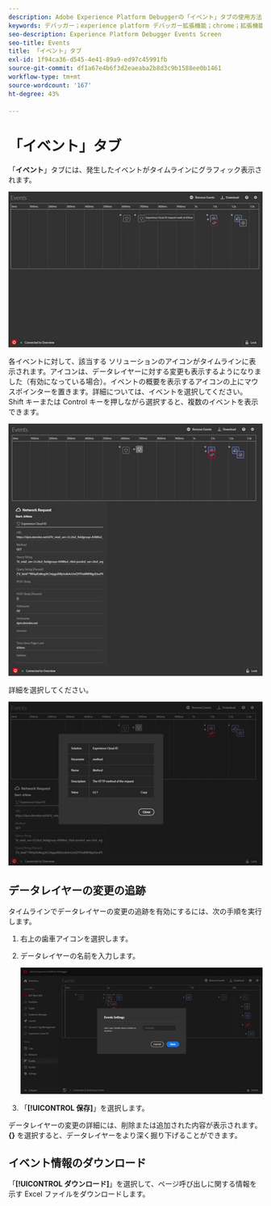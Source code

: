 ```yaml
---
description: Adobe Experience Platform Debuggerの「イベント」タブの使用方法を説明します。
keywords: デバッガー；experience platform デバッガー拡張機能；chrome；拡張機能；イベント；dtm;target
seo-description: Experience Platform Debugger Events Screen
seo-title: Events
title: 「イベント」タブ
exl-id: 1f94ca36-d545-4e41-89a9-ed97c45991fb
source-git-commit: df1a67e4b6f3d2eaeaba2b8d3c9b1588ee0b1461
workflow-type: tm+mt
source-wordcount: '167'
ht-degree: 43%

---
```


# 「イベント」タブ

「**イベント**」タブには、発生したイベントがタイムラインにグラフィック表示されます。

![](images/events.jpg)

各イベントに対して、該当する ソリューションのアイコンがタイムラインに表示されます。アイコンは、データレイヤーに対する変更も表示するようになりました（有効になっている場合）。イベントの概要を表示するアイコンの上にマウスポインターを置きます。詳細については、イベントを選択してください。 Shift キーまたは Control キーを押しながら選択すると、複数のイベントを表示できます。

![](images/events-details.jpg)

詳細を選択してください。

![](images/events-details-more.jpg)

## データレイヤーの変更の追跡

タイムラインでデータレイヤーの変更の追跡を有効にするには、次の手順を実行します。

1. 右上の歯車アイコンを選択します。
1. データレイヤーの名前を入力します。

   ![](images/event-datalayer.jpg)

1. 「**[!UICONTROL 保存]**」を選択します。

データレイヤーの変更の詳細には、削除または追加された内容が表示されます。**{}** を選択すると、データレイヤーをより深く掘り下げることができます。

## イベント情報のダウンロード

「**[!UICONTROL ダウンロード]**」を選択して、ページ呼び出しに関する情報を示す Excel ファイルをダウンロードします。
